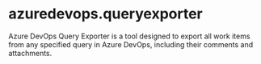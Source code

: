 # azuredevops.queryexporter
Azure DevOps Query Exporter is a tool designed to export all work items from any specified query in Azure DevOps, including their comments and attachments.
